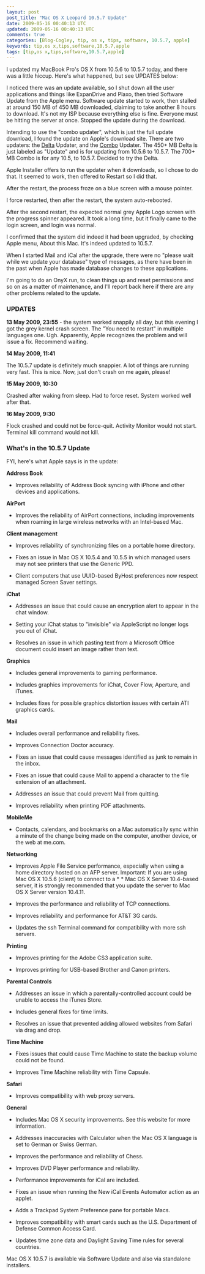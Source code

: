 ```yaml
---           
layout: post
post_title: "Mac OS X Leopard 10.5.7 Update"
date: 2009-05-16 00:40:13 UTC
updated: 2009-05-16 00:40:13 UTC
comments: true
categories: [Blog-Cogley, tip, os x, tips, software, 10.5.7, apple]
keywords: tip,os x,tips,software,10.5.7,apple
tags: [tip,os x,tips,software,10.5.7,apple]
---
```

 

I updated my MacBook Pro's OS X from 10.5.6 to 10.5.7 today, and there was a little hiccup. Here's what happened, but see UPDATES below: 





I noticed there was an update available, so I shut down all the user applications and things like ExpanDrive and Plaxo, then tried Software Update from the Apple menu. Software update started to work, then stalled at around 150 MB of 450 MB downloaded, claiming to take another 8 hours to download. It's not my ISP because everything else is fine. Everyone must be hitting the server at once. Stopped the update during the download.


Intending to use the "combo updater", which is just the full update download, I found the update on Apple's download site. There are two updaters: the [Delta](http://support.apple.com/downloads/Mac_OS_X_10_5_7_Update) Updater, and the [Combo](http://support.apple.com/downloads/Mac_OS_X_10_5_7_Combo_Update) Updater. The 450+ MB Delta is just labeled as "Update" and is for updating from 10.5.6 to 10.5.7. The 700+ MB Combo is for any 10.5, to 10.5.7. Decided to try the Delta. 


Apple Installer offers to run the updater when it downloads, so I chose to do that. It seemed to work, then offered to Restart so I did that. 


After the restart, the process froze on a blue screen with a mouse pointer.


I force restarted, then after the restart, the system auto-rebooted.


After the second restart, the expected normal grey Apple Logo screen with the progress spinner appeared. It took a long time, but it finally came to the login screen, and login was normal.


I confirmed that the system did indeed it had been upgraded, by checking Apple menu, About this Mac. It's indeed updated to 10.5.7.





When I started Mail and iCal after the upgrade, there were no "please wait while we update your database" type of messages, as there have been in the past when Apple has made database changes to these applications. 


I'm going to do an OnyX run, to clean things up and reset permissions and so on as a matter of maintenance, and I'll report back here if there are any other problems related to the update. 


### UPDATES



**13 May 2009, 23:55** - the system worked snappily all day, but this evening I got the grey kernel crash screen. The "You need to restart" in multiple languages one. Ugh. Apparently, Apple recognizes the problem and will issue a fix. Recommend waiting.  


**14 May 2009, 11:41**


The 10.5.7 update is definitely much snappier. A lot of things are running very fast. This is nice. Now, just don't crash on me again, please! 


**15 May 2009, 10:30**


Crashed after waking from sleep. Had to force reset. System worked well after that. 


**16 May 2009, 9:30**


Flock crashed and could not be force-quit. Activity Monitor would not start. Terminal kill command would not kill. 


### What's in the 10.5.7 Update



FYI, here's what Apple says is in the update: 


> 


**Address Book**


* Improves reliability of Address Book syncing with iPhone and other devices and applications.


**AirPort**


* Improves the reliability of AirPort connections, including improvements when roaming in large wireless networks with an Intel-based Mac.


**Client management**


* Improves reliability of synchronizing files on a portable home directory.


* Fixes an issue in Mac OS X 10.5.4 and 10.5.5 in which managed users may not see printers that use the Generic PPD.


* Client computers that use UUID-based ByHost preferences now respect managed Screen Saver settings.


**iChat**


* Addresses an issue that could cause an encryption alert to appear in the chat window.


* Setting your iChat status to "invisible" via AppleScript no longer logs you out of iChat.


* Resolves an issue in which pasting text from a Microsoft Office document could insert an image rather than text.


**Graphics**


* Includes general improvements to gaming performance.


* Includes graphics improvements for iChat, Cover Flow, Aperture, and iTunes.


* Includes fixes for possible graphics distortion issues with certain ATI graphics cards.


**Mail**


* Includes overall performance and reliability fixes.


* Improves Connection Doctor accuracy.


* Fixes an issue that could cause messages identified as junk to remain in the inbox.


* Fixes an issue that could cause Mail to append a character to the file extension of an attachment.


* Addresses an issue that could prevent Mail from quitting.


* Improves reliability when printing PDF attachments.


**MobileMe**


* Contacts, calendars, and bookmarks on a Mac automatically sync within a minute of the change being made on the computer, another device, or the web at me.com.


**Networking**


* Improves Apple File Service performance, especially when using a home directory hosted on an AFP server. Important: If you are using Mac OS X 10.5.6 (client) to connect to a * * Mac OS X Server 10.4-based server, it is strongly recommended that you update the server to Mac OS X Server version 10.4.11.


* Improves the performance and reliability of TCP connections.


* Improves reliability and performance for AT&T 3G cards.


* Updates the ssh Terminal command for compatibility with more ssh servers.


**Printing**


* Improves printing for the Adobe CS3 application suite.


* Improves printing for USB-based Brother and Canon printers.


**Parental Controls**


* Addresses an issue in which a parentally-controlled account could be unable to access the iTunes Store.


* Includes general fixes for time limits.


* Resolves an issue that prevented adding allowed websites from Safari via drag and drop.


**Time Machine**


* Fixes issues that could cause Time Machine to state the backup volume could not be found.


* Improves Time Machine reliability with Time Capsule.


**Safari**


* Improves compatibility with web proxy servers.


**General**


* Includes Mac OS X security improvements. See this website for more information.


* Addresses inaccuracies with Calculator when the Mac OS X language is set to German or Swiss German.


* Improves the performance and reliability of Chess.


* Improves DVD Player performance and reliability.


* Performance improvements for iCal are included.


* Fixes an issue when running the New iCal Events Automator action as an applet.


* Adds a Trackpad System Preference pane for portable Macs.


* Improves compatibility with smart cards such as the U.S. Department of Defense Common Access Card.


* Updates time zone data and Daylight Saving Time rules for several countries.


Mac OS X 10.5.7 is available via Software Update and also via standalone installers.




